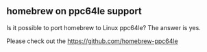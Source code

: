 ## homebrew on ppc64le support

Is it possible to port homebrew to Linux ppc64le? The answer is yes.

Please check out the https://github.com/homebrew-ppc64le

